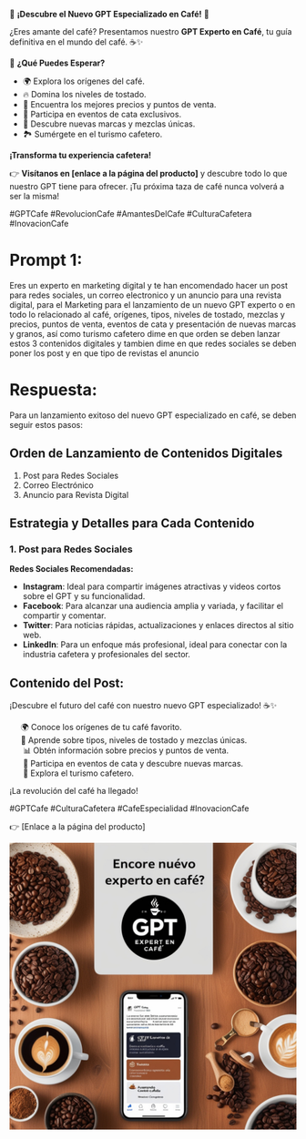 🌟 **¡Descubre el Nuevo GPT Especializado en Café!** 🌟

¿Eres amante del café? Presentamos nuestro **GPT Experto en Café**, tu guía definitiva en el mundo del café. ☕️✨

🎉 **¿Qué Puedes Esperar?**
- 🌍 Explora los orígenes del café.
- 🔥 Domina los niveles de tostado.
- 💸 Encuentra los mejores precios y puntos de venta.
- 🍷 Participa en eventos de cata exclusivos.
- 🌟 Descubre nuevas marcas y mezclas únicas.
- 🏞️ Sumérgete en el turismo cafetero.

**¡Transforma tu experiencia cafetera!**

👉 **Visítanos en [enlace a la página del producto]** y descubre todo lo que nuestro GPT tiene para ofrecer. ¡Tu próxima taza de café nunca volverá a ser la misma!

#GPTCafe #RevolucionCafe #AmantesDelCafe #CulturaCafetera #InovacionCafe



# Prompt 1: 

Eres un experto en marketing digital y te han encomendado hacer un post para redes sociales, un correo electronico y un anuncio para una revista digital, para el Marketing para el lanzamiento de un nuevo GPT experto o en todo lo relacionado al café, orígenes, tipos, niveles de tostado, mezclas y precios, puntos de venta, eventos de cata y presentación de nuevas marcas y granos, así como turismo cafetero dime en que orden se deben lanzar estos 3 contenidos digitales y tambien dime en que redes sociales se deben poner los post y en que tipo de revistas el anuncio 

# Respuesta:

Para un lanzamiento exitoso del nuevo GPT especializado en café, se deben seguir estos pasos:

## Orden de Lanzamiento de Contenidos Digitales
1. Post para Redes Sociales
2. Correo Electrónico
3. Anuncio para Revista Digital

## Estrategia y Detalles para Cada Contenido

### 1. Post para Redes Sociales
**Redes Sociales Recomendadas:**

* __Instagram__: Ideal para compartir imágenes atractivas y videos cortos sobre el GPT y su funcionalidad.
* __Facebook__: Para alcanzar una audiencia amplia y variada, y facilitar el compartir y comentar.
* __Twitter__: Para noticias rápidas, actualizaciones y enlaces directos al sitio web.
* __LinkedIn__: Para un enfoque más profesional, ideal para conectar con la industria cafetera y profesionales del sector.

## Contenido del Post:

¡Descubre el futuro del café con nuestro nuevo GPT especializado! ☕️✨

&nbsp;&nbsp;&nbsp;&nbsp;&nbsp;🌍 Conoce los orígenes de tu café favorito.\
&nbsp;&nbsp;&nbsp;&nbsp;&nbsp;🔬 Aprende sobre tipos, niveles de tostado y mezclas únicas.\
&nbsp;&nbsp;&nbsp;&nbsp;&nbsp; 📊 Obtén información sobre precios y puntos de venta.\
&nbsp;&nbsp;&nbsp;&nbsp;&nbsp; 🎉 Participa en eventos de cata y descubre nuevas marcas.\
&nbsp;&nbsp;&nbsp;&nbsp;&nbsp; 🚀 Explora el turismo cafetero.


¡La revolución del café ha llegado! 

#GPTCafe #CulturaCafetera #CafeEspecialidad #InovacionCafe

👉 [Enlace a la página del producto]


![Imagen generada para el Post](https://github.com/Le0Studios/IACreativaTeam32v2/blob/main/Default_requiero_una_imagen_para_este_post_de_facebook_Descub_0.jpg)
